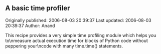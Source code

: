 ## A basic time profiler

Originally published: 2006-08-03 20:39:37
Last updated: 2006-08-03 20:39:37
Author: Anand 

This recipe provides a very simple time profiling module which helps you to\nmeasure actual execution time for blocks of Python code without peppering your\ncode with many time.time() statements.